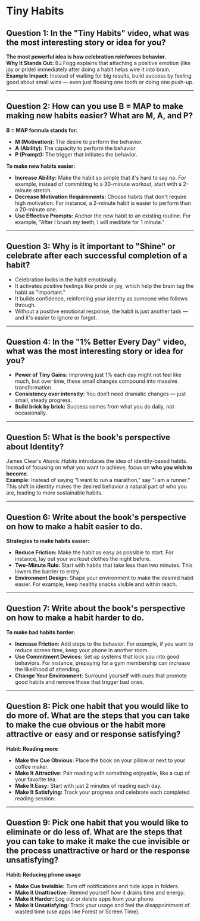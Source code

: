
# Tiny Habits

## Question 1: In the "Tiny Habits" video, what was the most interesting story or idea for you?

**The most powerful idea is how celebration reinforces behavior.**  
**Why It Stands Out:** BJ Fogg explains that attaching a positive emotion (like joy or pride) immediately after doing a habit helps wire it into brain.  
**Example Impact:** Instead of waiting for big results, build success by feeling good about small wins — even just flossing one tooth or doing one push-up.

---

## Question 2: How can you use B = MAP to make making new habits easier? What are M, A, and P?

**B = MAP formula stands for:**
- **M (Motivation):** The desire to perform the behavior.
- **A (Ability):** The capacity to perform the behavior.
- **P (Prompt):** The trigger that initiates the behavior.

**To make new habits easier:**
- **Increase Ability:** Make the habit so simple that it's hard to say no. For example, instead of committing to a 30-minute workout, start with a 2-minute stretch.
- **Decrease Motivation Requirements:** Choose habits that don't require high motivation. For instance, a 2-minute habit is easier to perform than a 20-minute one.
- **Use Effective Prompts:** Anchor the new habit to an existing routine. For example, "After I brush my teeth, I will meditate for 1 minute."

---

## Question 3: Why is it important to "Shine" or celebrate after each successful completion of a habit?

- Celebration locks in the habit emotionally.
- It activates positive feelings like pride or joy, which help the brain tag the habit as "important."
- It builds confidence, reinforcing your identity as someone who follows through.
- Without a positive emotional response, the habit is just another task — and it's easier to ignore or forget.

---

## Question 4: In the "1% Better Every Day" video, what was the most interesting story or idea for you?

- **Power of Tiny Gains:** Improving just 1% each day might not feel like much, but over time, these small changes compound into massive transformation.
- **Consistency over intensity:** You don’t need dramatic changes — just small, steady progress.
- **Build brick by brick:** Success comes from what you do daily, not occasionally.

---

## Question 5: What is the book's perspective about Identity?

James Clear's *Atomic Habits* introduces the idea of identity-based habits.  
Instead of focusing on what you want to achieve, focus on **who you wish to become**.  
**Example:** Instead of saying "I want to run a marathon," say "I am a runner."  
This shift in identity makes the desired behavior a natural part of who you are, leading to more sustainable habits.

---

## Question 6: Write about the book's perspective on how to make a habit easier to do.

**Strategies to make habits easier:**
- **Reduce Friction:** Make the habit as easy as possible to start. For instance, lay out your workout clothes the night before.
- **Two-Minute Rule:** Start with habits that take less than two minutes. This lowers the barrier to entry.
- **Environment Design:** Shape your environment to make the desired habit easier. For example, keep healthy snacks visible and within reach.

---

## Question 7: Write about the book's perspective on how to make a habit harder to do.

**To make bad habits harder:**
- **Increase Friction:** Add steps to the behavior. For example, if you want to reduce screen time, keep your phone in another room.
- **Use Commitment Devices:** Set up systems that lock you into good behaviors. For instance, prepaying for a gym membership can increase the likelihood of attending.
- **Change Your Environment:** Surround yourself with cues that promote good habits and remove those that trigger bad ones.

---

## Question 8: Pick one habit that you would like to do more of. What are the steps that you can take to make the cue obvious or the habit more attractive or easy and or response satisfying?

**Habit: Reading more**

- **Make the Cue Obvious:** Place the book on your pillow or next to your coffee maker.
- **Make It Attractive:** Pair reading with something enjoyable, like a cup of your favorite tea.
- **Make It Easy:** Start with just 2 minutes of reading each day.
- **Make It Satisfying:** Track your progress and celebrate each completed reading session.

---

## Question 9: Pick one habit that you would like to eliminate or do less of. What are the steps that you can take to make it make the cue invisible or the process unattractive or hard or the response unsatisfying?

**Habit: Reducing phone usage**

- **Make Cue Invisible:** Turn off notifications and hide apps in folders.
- **Make it Unattractive:** Remind yourself how it drains time and energy.
- **Make it Harder:** Log out or delete apps from your phone.
- **Make it Unsatisfying:** Track your usage and feel the disappointment of wasted time (use apps like Forest or Screen Time).
